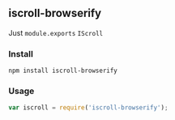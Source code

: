 ## iscroll-browserify

Just `module.exports` `IScroll`

### Install

```
npm install iscroll-browserify
```

### Usage

```javascript
var iscroll = require('iscroll-browserify');
```

